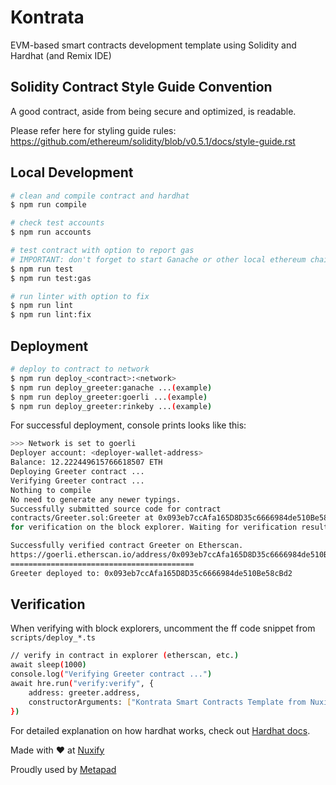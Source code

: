# Kontrata

EVM-based smart contracts development template using Solidity and Hardhat (and Remix IDE)

## Solidity Contract Style Guide Convention

A good contract, aside from being secure and optimized, is readable.

Please refer here for styling guide rules: https://github.com/ethereum/solidity/blob/v0.5.1/docs/style-guide.rst

## Local Development

```bash
# clean and compile contract and hardhat
$ npm run compile

# check test accounts
$ npm run accounts

# test contract with option to report gas
# IMPORTANT: don't forget to start Ganache or other local ethereum chain
$ npm run test
$ npm run test:gas

# run linter with option to fix
$ npm run lint
$ npm run lint:fix
```

## Deployment

```bash
# deploy to contract to network
$ npm run deploy_<contract>:<network>
$ npm run deploy_greeter:ganache ...(example)
$ npm run deploy_greeter:goerli ...(example)
$ npm run deploy_greeter:rinkeby ...(example)
```

For successful deployment, console prints looks like this:

```bash
>>> Network is set to goerli
Deployer account: <deployer-wallet-address>
Balance: 12.222449615766618507 ETH
Deploying Greeter contract ...
Verifying Greeter contract ...
Nothing to compile
No need to generate any newer typings.
Successfully submitted source code for contract
contracts/Greeter.sol:Greeter at 0x093eb7ccAfa165D8D35c6666984de510Be58cBd2
for verification on the block explorer. Waiting for verification result...

Successfully verified contract Greeter on Etherscan.
https://goerli.etherscan.io/address/0x093eb7ccAfa165D8D35c6666984de510Be58cBd2#code
=========================================
Greeter deployed to: 0x093eb7ccAfa165D8D35c6666984de510Be58cBd2
```

## Verification

When verifying with block explorers, uncomment the ff code snippet from `scripts/deploy_*.ts`

```bash
// verify in contract in explorer (etherscan, etc.)
await sleep(1000)
console.log("Verifying Greeter contract ...")
await hre.run("verify:verify", {
    address: greeter.address,
    constructorArguments: ["Kontrata Smart Contracts Template from Nuxify"], // provide if necessary
})
```

For detailed explanation on how hardhat works, check out [Hardhat docs](https://hardhat.org/getting-started).

Made with ❤️ at [Nuxify](https://nuxify.tech)

Proudly used by [Metapad](https://metapad.dev)
